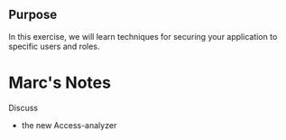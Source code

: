 ## Purpose

In this exercise, we will learn techniques for securing your application to specific users and roles.


# Marc's Notes 

Discuss 
 - the new Access-analyzer
 